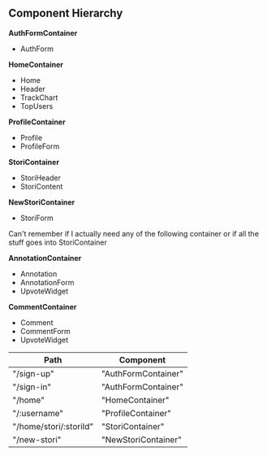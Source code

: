 ## Component Hierarchy

**AuthFormContainer**
 - AuthForm

**HomeContainer**
  - Home
  - Header
  - TrackChart
  - TopUsers

**ProfileContainer**
  - Profile
  - ProfileForm

**StoriContainer**
  - StoriHeader
  - StoriContent

**NewStoriContainer**
  - StoriForm

Can't remember if I actually need any of the following container or if all the stuff goes into StoriContainer

**AnnotationContainer**
  - Annotation
  - AnnotationForm
  - UpvoteWidget

**CommentContainer**
  - Comment
  - CommentForm
  - UpvoteWidget

  |Path   | Component   |
  |-------|-------------|
  | "/sign-up" | "AuthFormContainer" |
  | "/sign-in" | "AuthFormContainer" |
  | "/home" | "HomeContainer" |
  | "/:username" | "ProfileContainer" |
  | "/home/stori/:storiId" | "StoriContainer" |
  | "/new-stori" | "NewStoriContainer" |
